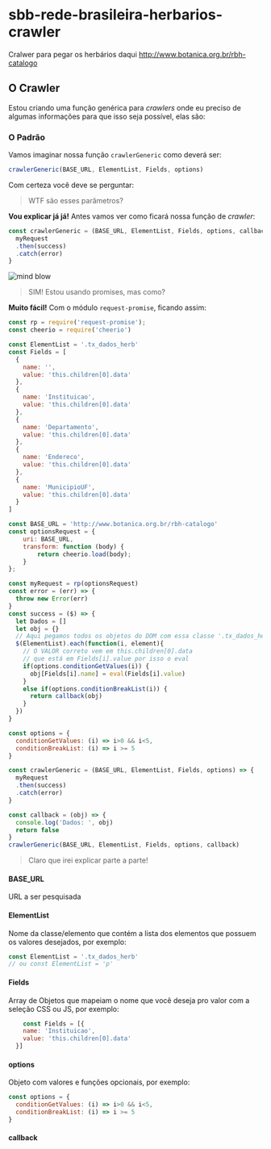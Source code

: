 # sbb-rede-brasileira-herbarios-crawler

Cralwer para pegar os herbários daqui http://www.botanica.org.br/rbh-catalogo

## O Crawler

Estou criando uma função genérica para *crawlers* onde eu preciso de algumas informações para que isso seja possível, elas são:


### O Padrão

Vamos imaginar nossa função `crawlerGeneric` como deverá ser:

```js
crawlerGeneric(BASE_URL, ElementList, Fields, options)
```

Com certeza você deve se perguntar:

> WTF são esses parâmetros?

**Vou explicar já já!** Antes vamos ver como ficará nossa função de *crawler*:

```js
const crawlerGeneric = (BASE_URL, ElementList, Fields, options, callback) => {
  myRequest
  .then(success)
  .catch(error)
}
```

![mind blow](https://media.giphy.com/media/4A49DBPhSYRTW/giphy.gif)

> SIM! Estou usando promises, mas como?

**Muito fácil!** Com o módulo `request-promise`, ficando assim:

```js
const rp = require('request-promise');
const cheerio = require('cheerio')

const ElementList = '.tx_dados_herb'
const Fields = [
  {
    name: '',
    value: 'this.children[0].data'
  },
  {
    name: 'Instituicao',
    value: 'this.children[0].data'
  },
  {
    name: 'Departamento',
    value: 'this.children[0].data'
  },
  {
    name: 'Endereco',
    value: 'this.children[0].data'
  },
  {
    name: 'MunicipioUF',
    value: 'this.children[0].data'
  }
]

const BASE_URL = 'http://www.botanica.org.br/rbh-catalogo'
const optionsRequest = {
    uri: BASE_URL,
    transform: function (body) {
        return cheerio.load(body);
    }
};

const myRequest = rp(optionsRequest)
const error = (err) => {
  throw new Error(err)
}
const success = ($) => {
  let Dados = []
  let obj = {}
  // Aqui pegamos todos os objetos do DOM com essa classe '.tx_dados_herb'
  $(ElementList).each(function(i, element){
    // O VALOR correto vem em this.children[0].data 
    // que está em Fields[i].value por isso o eval
    if(options.conditionGetValues(i)) {
      obj[Fields[i].name] = eval(Fields[i].value)
    }
    else if(options.conditionBreakList(i)) {
      return callback(obj)
    }
  })
}

const options = {
  conditionGetValues: (i) => i>0 && i<5,
  conditionBreakList: (i) => i >= 5
}

const crawlerGeneric = (BASE_URL, ElementList, Fields, options) => {
  myRequest
  .then(success)
  .catch(error)
}

const callback = (obj) => { 
  console.log('Dados: ', obj)
  return false
}
crawlerGeneric(BASE_URL, ElementList, Fields, options, callback)
```

> Claro que irei explicar parte a parte!


#### BASE_URL

URL a ser pesquisada


#### ElementList

Nome da classe/elemento que contém a lista dos elementos que possuem os valores desejados, por exemplo:

```js
const ElementList = '.tx_dados_herb'
// ou const ElementList = 'p'
```

#### Fields

Array de Objetos que mapeiam o nome que você deseja pro valor com a seleção CSS ou JS, por exemplo:

```js
    const Fields = [{
    name: 'Instituicao',
    value: 'this.children[0].data'
  }]
```


#### options

Objeto com valores e funções opcionais, por exemplo:

```js
const options = {
  conditionGetValues: (i) => i>0 && i<5,
  conditionBreakList: (i) => i >= 5
}
```

#### callback